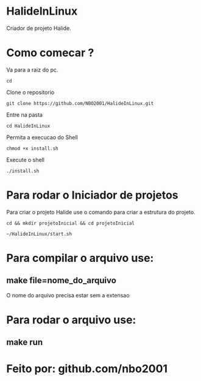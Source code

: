 # HalideInLinux
Criador de projeto Halide.

# Como comecar ?

Va para a raiz do pc.

```
cd
```

Clone o repositorio

```
git clone https://github.com/NBO2001/HalideInLinux.git
```

Entre na pasta

```
cd HalideInLinux
```

Permita a execucao do Shell

```
chmod +x install.sh
```

Execute o  shell

```
./install.sh
```

# Para rodar o Iniciador de projetos

Para criar o projeto Halide use o comando para criar a estrutura do projeto.
```
cd && mkdir projetoInicial && cd projetoInicial

~/HalideInLinux/start.sh
```

# Para compilar o arquivo use:

## make file=nome_do_arquivo

O nome do arquivo precisa estar sem a extensao

# Para rodar o arquivo use:

## make run

# Feito por: github.com/nbo2001